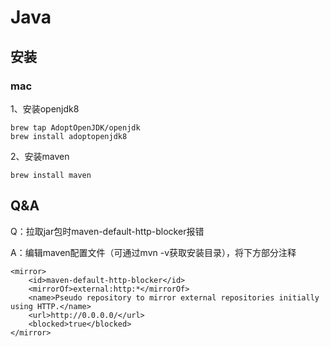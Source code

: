 # Java

## 安装

### mac

1、安装openjdk8

```text
brew tap AdoptOpenJDK/openjdk
brew install adoptopenjdk8
```

2、安装maven

```text
brew install maven
```

## Q&A

Q：拉取jar包时maven-default-http-blocker报错

A：编辑maven配置文件（可通过mvn -v获取安装目录），将下方部分注释

```text
<mirror>
    <id>maven-default-http-blocker</id>
    <mirrorOf>external:http:*</mirrorOf>
    <name>Pseudo repository to mirror external repositories initially using HTTP.</name>
    <url>http://0.0.0.0/</url>
    <blocked>true</blocked>
</mirror>
```

